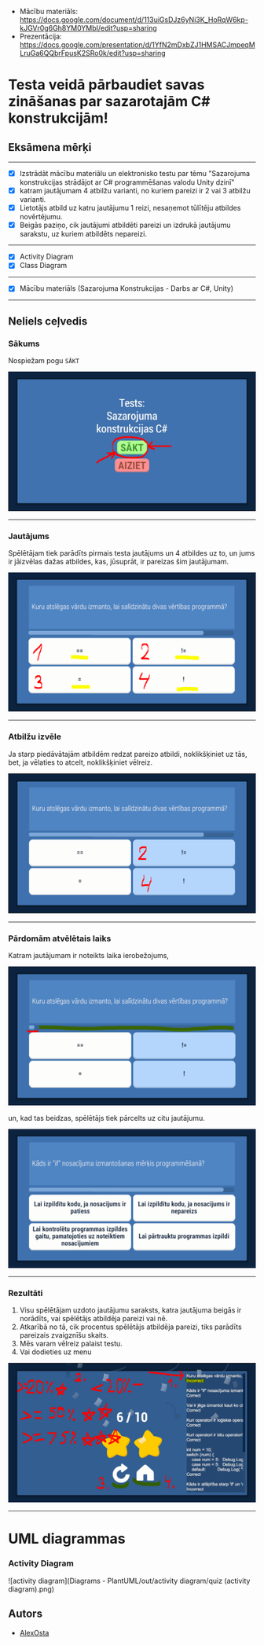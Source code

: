 - Mācību materiāls: https://docs.google.com/document/d/113uiGsDJz6yNi3K_HoRqW6kp-kJGVr0g6Gh8YM0YMbI/edit?usp=sharing
- Prezentācija: https://docs.google.com/presentation/d/1YfN2mDxbZJ1HMSACJmpeqMLruGa6QQbrFpusK2SRo0k/edit?usp=sharing

# Testa veidā pārbaudiet savas zināšanas par sazarotajām C# konstrukcijām!

## Eksāmena mērķi

---

- [x] Izstrādāt mācību materiālu un elektronisko testu par tēmu "Sazarojuma konstrukcijas strādājot ar C# programmēšanas valodu Unity dzinī"
- [x] katram jautājumam 4 atbilžu varianti, no kuriem pareizi ir 2 vai 3 atbilžu varianti.
- [x] Lietotājs atbild uz katru jautājumu 1 reizi, nesaņemot tūlītēju atbildes novērtējumu.
- [x] Beigās paziņo, cik jautājumi atbildēti pareizi un izdrukā jautājumu sarakstu, uz kuriem atbildēts nepareizi.

---

- [x] Activity Diagram
- [x] Class Diagram

---

- [x] Mācību materiāls (Sazarojuma Konstrukcijas - Darbs ar C#, Unity)

---

## Neliels ceļvedis

### Sākums
Nospiežam pogu `SĀKT`

![start_btn](readme/main_menu-startbtn.PNG)

---

### Jautājums
Spēlētājam tiek parādīts pirmais testa jautājums un 4 atbildes uz to, un jums ir jāizvēlas dažas atbildes, kas, jūsuprāt, ir pareizas šim jautājumam.

![quiz_choose](readme/quiz_choose.PNG)

---

### Atbilžu izvēle
Ja starp piedāvātajām atbildēm redzat pareizo atbildi, noklikšķiniet uz tās, bet, ja vēlaties to atcelt, noklikšķiniet vēlreiz.

![quiz_choose-2and4](readme/quiz_choose-2and4.PNG)

---

### Pārdomām atvēlētais laiks
Katram jautājumam ir noteikts laika ierobežojums, 

![quiz_timer-bar](readme/quiz_timer-bar.PNG)

un, kad tas beidzas, spēlētājs tiek pārcelts uz citu jautājumu.

![quiz_next-question](readme/quiz_next-question.PNG)

---

### Rezultāti
1. Visu spēlētājam uzdoto jautājumu saraksts, katra jautājuma beigās ir norādīts, vai spēlētājs atbildēja pareizi vai nē.
2. Atkarībā no tā, cik procentus spēlētājs atbildēja pareizi, tiks parādīts pareizais zvaigznīšu skaits.
3. Mēs varam vēlreiz palaist testu.
4. Vai dodieties uz menu

![quiz_end](readme/quiz_end.PNG)

---

# UML diagrammas

### Activity Diagram
![activity diagram](Diagrams - PlantUML/out/activity diagram/quiz (activity diagram).png)

## Autors

- [AlexOsta](https://github.com/AlexUnderOS)

